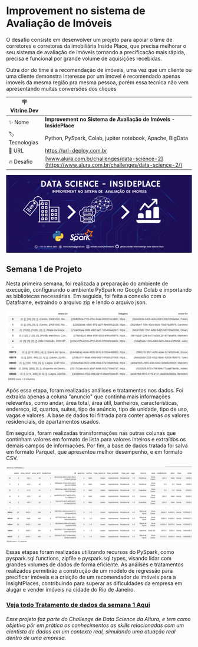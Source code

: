 # Improvement no sistema de Avaliação de Imóveis
O desafio consiste em desenvolver um projeto para apoiar o time de corretores e corretoras da imobiliária Inside Place, que precisa melhorar o seu sistema de avaliação de imóveis tornando a precificação mais rápida, precisa e funcional por grande volume de aquisições recebidas.

Outra dor do time é a recomendação de imóveis, uma vez que um cliente ou uma cliente demonstra interesse por um imovel é recomendado apenas imoveis da mesma região pra mesma pessoa, porém essa tecnica não vem apresentando muitas conversões dos cliques

| :placard: Vitrine.Dev |     |
| -------------  | --- |
| :sparkles: Nome        | **Improvement no Sistema de Avaliação de Imóveis - InsidePlace**
| :label: Tecnologias | Python, PySpark, Colab, jupiter notebook, Apache, BigData
| :rocket: URL         | https://url-deploy.com.br
| :fire: Desafio     | [www.alura.com.br/challenges/data-science-2](https://www.alura.com.br/challenges/data-science-2/)


<!-- Inserir imagem com a #vitrinedev ao final do link -->
![Vitrine](https://github.com/BK-1314/Challenge-Data-Science-Alura/blob/main/Material%20de%20Apoio/Imagens/Vitrine%20Challenge%20Data%20Science%20Alura.png)


## Semana 1 de Projeto
Nesta primeira semana, foi realizada a preparação do ambiente de execução, configurando o ambiente PySpark no Google Colab e importando as bibliotecas necessárias. Em seguida, foi feita a conexão com o Dataframe, extraindo o arquivo zip e lendo o arquivo json.

![dados_brutos](https://github.com/BK-1314/Challenge-Data-Science-Alura/blob/main/Material%20de%20Apoio/Imagens/base_bruta.png)

Após essa etapa, foram realizadas análises e tratamentos nos dados. Foi extraída apenas a coluna "anuncio" que continha mais informações relevantes, como andar, área total, área útil, banheiros, características, endereço, id, quartos, suítes, tipo de anúncio, tipo de unidade, tipo de uso, vagas e valores. A base de dados foi filtrada para conter apenas os valores residenciais, de apartamentos usados.

Em seguida, foram realizadas transformações nas outras colunas que continham valores em formato de lista para valores inteiros e extraídos os demais campos de informações. Por fim, a base de dados tratada foi salva em formato Parquet, que apresentou melhor desempenho, e em formato CSV.

![dados_tratados](https://github.com/BK-1314/Challenge-Data-Science-Alura/blob/main/Material%20de%20Apoio/Imagens/base_tratada.png)

Essas etapas foram realizadas utilizando recursos do PySpark, como pyspark.sql.functions, zipfile e pyspark.sql.types, visando lidar com grandes volumes de dados de forma eficiente. As análises e tratamentos realizados permitirão a construção de um modelo de regressão para precificar imóveis e a criação de um recomendador de imóveis para a InsightPlaces, contribuindo para superar as dificuldades da empresa em alugar e vender imóveis na cidade do Rio de Janeiro.

### [Veja todo Tratamento de dados da semana 1 Aqui](https://github.com/BK-1314/Challenge-Data-Science-Alura/blob/main/Challenge%20Semana%201/Tratamento_Dados_InsightPlaces.ipynb)


###### Esse projeto faz parte do Challenge de Data Science da Altura, e tem como objetivo pôr em prática os conhecimentos as skills relacionadas com um cientista de dados em um contexto real, simulando uma atuação real dentro de uma empresa.
